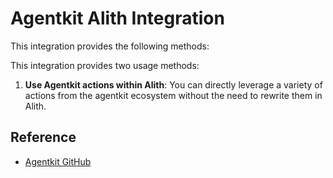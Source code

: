 # Agentkit Alith Integration

This integration provides the following methods:

This integration provides two usage methods:

1. **Use Agentkit actions within Alith**: You can directly leverage a variety of actions from the agentkit ecosystem without the need to rewrite them in Alith.

## Reference

- [Agentkit GitHub](https://github.com/coinbase/agentkit)
